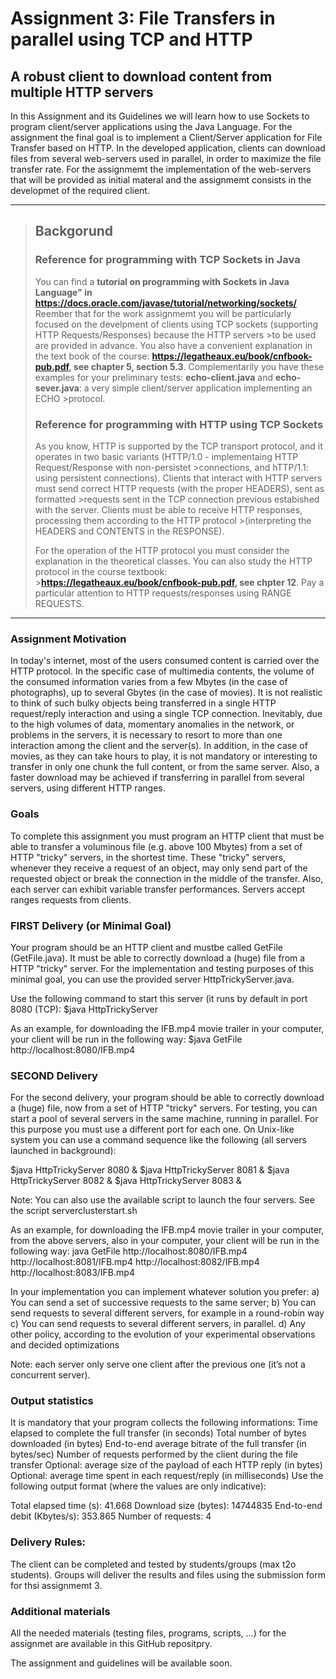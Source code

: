 # Assignment 3: File Transfers in parallel using TCP and HTTP

## A robust client to download content from multiple HTTP servers

In this Assignment and its Guidelines we will learn how to use Sockets to program client/server applications using the Java Language. 
For the assignment the final goal is to implement a Client/Server application for File Transfer based on HTTP. In the developed application, 
clients can download files from several web-servers used in parallel, in order to maximize the file transfer rate. 
For the assignmemt the implementation of the web-servers that will be provided as initial materal and the assignmemt consists in the developmet of the required client.

***

>## Backgorund
>### Reference for programming with TCP Sockets in Java
>
>You can find a **tutorial on programming with Sockets in Java Language" in https://docs.oracle.com/javase/tutorial/networking/sockets/**
>Reember that for the work assignmemt you will be particularly focused on the develpment of clients using TCP sockets (supporting HTTP Requests/Responses) because the HTTP servers >to be used are provided in advance.
>You also have a convenient explanation in the text book of the course: **https://legatheaux.eu/book/cnfbook-pub.pdf, see chapter 5, section 5.3**.
>Complementarily you have these examples for your preliminary tests: **echo-client.java** and **echo-sever.java**:  a very simple client/server application implementing an ECHO >protocol. 
>
>### Reference for programming with HTTP using TCP Sockets
>As you know, HTTP is supported by the TCP transport protocol, and it operates in two basic variants (HTTP/1.0 - implementaing HTTP Request/Response with non-persistet >connections, and hTTP/1.1: using persistent connections). Clients that interact with HTTP servers must send correct HTTP requests (with the proper HEADERS), sent as formatted >requests sent in the TCP connection previous estabished with the server. Clients must be able to receive HTTP responses, processing them according to the HTTP protocol >(interpreting the HEADERS and CONTENTS in the RESPONSE).
>
>For the operation of the HTTP protocol you must consider the explanation in the theoretical classes. You can also study the HTTP protocol in the course textbook: >**https://legatheaux.eu/book/cnfbook-pub.pdf, see chpter 12**. Pay a particular attention to HTTP requests/responses using RANGE REQUESTS. 
>
***

### Assignment Motivation

In today's internet, most of the users consumed content is carried over the HTTP protocol. In the specific case of multimedia contents, the volume of the consumed information varies from a few Mbytes (in the case of photographs), up to several Gbytes (in the case of movies).
It is not realistic to think of such bulky objects being transferred in a single HTTP request/reply interaction and using a single TCP connection. 
Inevitably, due to the high volumes of data, momentary anomalies in the network, or problems in the servers, it is necessary to resort to more than one interaction among the client and the server(s). In addition, in the case of movies, as they can take hours to play, it is not mandatory or interesting to transfer in only one chunk the full content, or from the same server. Also, a faster download may be achieved if transferring in parallel from several servers, using different HTTP ranges.

### Goals

To complete this assignment you must program an HTTP client that must be able to transfer a voluminous file (e.g. above 100 Mbytes) from a set of HTTP "tricky" servers, in the shortest time. These "tricky" servers, whenever they receive a request of an object, may only send part of the requested object or break the connection in the middle of the transfer. Also, each server can exhibit variable transfer performances. Servers accept ranges requests from clients.

### FIRST Delivery (or Minimal Goal)

Your program should be an HTTP client and mustbe called GetFile (GetFile.java). It must be able to correctly download a (huge) file from a HTTP "tricky" server. For the implementation and testing purposes of this minimal goal, you can use the provided server HttpTrickyServer.java.

Use the following command to start this server (it runs by default in port 8080 (TCP):
$java HttpTrickyServer

As an example, for downloading the IFB.mp4 movie trailer in your computer, your client will be run in the following way:
  $java GetFile http://localhost:8080/IFB.mp4

### SECOND Delivery 

For the second delivery, your program should be able to correctly download a (huge) file, now from a set of HTTP "tricky" servers. 
For testing, you can start a pool of several servers in the same machine, running in parallel. For this purpose you must use a different port for each one. 
On Unix-like system you can use a command sequence like the following (all servers launched in background):

  $java HttpTrickyServer 8080 &
  $java HttpTrickyServer 8081 &
  $java HttpTrickyServer 8082 &
  $java HttpTrickyServer 8083 &

Note: You can also use the available script to launch the four servers. See the script serverclusterstart.sh

As an example, for downloading the IFB.mp4 movie trailer in your computer, from the above servers, also in your computer, your client will be run in the following way:
java GetFile http://localhost:8080/IFB.mp4 http://localhost:8081/IFB.mp4 http://localhost:8082/IFB.mp4 http://localhost:8083/IFB.mp4

In your implementation you can implement whatever solution you prefer:
  a) You can send a set of successive requests to the same server;
  b) You can send requests to several different servers, for example in a round-robin way
  c) You can send requests to several different servers, in parallel. 
  d) Any other policy, according to the evolution of your experimental observations and decided optimizations

Note: each server only serve one client after the previous one (it’s not a concurrent server).

### Output statistics

It is mandatory that your program collects the following informations:
Time elapsed to complete the full transfer (in seconds)
Total number of bytes downloaded (in bytes)
End-to-end average bitrate of the full transfer (in bytes/sec)
Number of requests performed by the client during the file transfer
Optional: average size of the payload of each HTTP reply (in bytes)
Optional: average time spent in each request/reply (in milliseconds)
Use the following output format (where the values are only indicative):

  Total elapsed time (s):		    41.668
  Download size (bytes):		    14744835
  End-to-end debit (Kbytes/s):	353.865
  Number of requests:		        4

### Delivery Rules:

The client can be completed and tested by students/groups (max t2o students). Groups will deliver the results and files using the submission form for thsi assignmemt 3.


### Additional materials
All the needed materials (testing files, programs, scripts, ...) for the assignmet are available in this GitHub repositpry.









The assignment and guidelines will be available soon.
